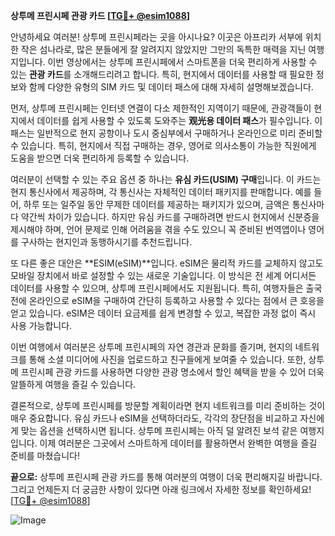 **상투메 프린시페 관광 카드 [[TG💪+ @esim1088](https://t.me/s/esim1088)]**

안녕하세요 여러분! 상투메 프린시페라는 곳을 아시나요? 이곳은 아프리카 서부에 위치한 작은 섬나라로, 많은 분들에게 잘 알려지지 않았지만 그만의 독특한 매력을 지닌 여행지입니다. 이번 영상에서는 상투메 프린시페에서 스마트폰을 더욱 편리하게 사용할 수 있는 **관광 카드**를 소개해드리려고 합니다. 특히, 현지에서 데이터를 사용할 때 필요한 정보와 함께 다양한 유형의 SIM 카드 및 데이터 패스에 대해 자세히 설명해보겠습니다.

먼저, 상투메 프린시페는 인터넷 연결이 다소 제한적인 지역이기 때문에, 관광객들이 현지에서 데이터를 쉽게 사용할 수 있도록 도와주는 **观光용 데이터 패스**가 필수입니다. 이 패스는 일반적으로 현지 공항이나 도시 중심부에서 구매하거나 온라인으로 미리 준비할 수 있습니다. 특히, 현지에서 직접 구매하는 경우, 영어로 의사소통이 가능한 직원에게 도움을 받으면 더욱 편리하게 등록할 수 있습니다.

여러분이 선택할 수 있는 주요 옵션 중 하나는 **유심 카드(USIM) 구매**입니다. 이 카드는 현지 통신사에서 제공하며, 각 통신사는 자체적인 데이터 패키지를 판매합니다. 예를 들어, 하루 또는 일주일 동안 무제한 데이터를 제공하는 패키지가 있으며, 금액은 통신사마다 약간씩 차이가 있습니다. 하지만 유심 카드를 구매하려면 반드시 현지에서 신분증을 제시해야 하며, 언어 문제로 인해 어려움을 겪을 수도 있으니 꼭 준비된 번역앱이나 영어를 구사하는 현지인과 동행하시기를 추천드립니다.

또 다른 좋은 대안은 **ESIM(eSIM)**입니다. eSIM은 물리적 카드를 교체하지 않고도 모바일 장치에서 바로 설정할 수 있는 새로운 기술입니다. 이 방식은 전 세계 어디서든 데이터를 사용할 수 있으며, 상투메 프린시페에서도 지원됩니다. 특히, 여행자들은 출국 전에 온라인으로 eSIM을 구매하여 간단히 등록하고 사용할 수 있다는 점에서 큰 호응을 얻고 있습니다. eSIM은 데이터 요금제를 쉽게 변경할 수 있고, 복잡한 과정 없이 즉시 사용 가능합니다.

이번 여행에서 여러분은 상투메 프린시페의 자연 경관과 문화를 즐기며, 현지의 네트워크를 통해 소셜 미디어에 사진을 업로드하고 친구들에게 보여줄 수 있습니다. 또한, 상투메 프린시페 관광 카드를 사용하면 다양한 관광 명소에서 할인 혜택을 받을 수 있어 더욱 알뜰하게 여행을 즐길 수 있습니다.

결론적으로, 상투메 프린시페를 방문할 계획이라면 현지 네트워크를 미리 준비하는 것이 매우 중요합니다. 유심 카드나 eSIM을 선택하더라도, 각각의 장단점을 비교하고 자신에게 맞는 옵션을 선택하시면 됩니다. 상투메 프린시페는 아직 덜 알려진 보석 같은 여행지입니다. 이제 여러분은 그곳에서 스마트하게 데이터를 활용하면서 완벽한 여행을 즐길 준비를 마쳤습니다!

**끝으로:** 상투메 프린시페 관광 카드를 통해 여러분의 여행이 더욱 편리해지길 바랍니다. 그리고 언제든지 더 궁금한 사항이 있다면 아래 링크에서 자세한 정보를 확인하세요! [[TG💪+ @esim1088](https://t.me/s/esim1088)] 

![Image](https://i.postimg.cc/Y0z9fWf4/image.png)